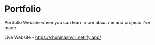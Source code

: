 # Portfolio
Portfolio Website where you can learn more about me and projects I've made. 

Live Website - https://chubinashvili.netlify.app/
